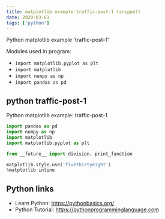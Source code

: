 ```yaml
---
title: matplotlib example traffic-post-1 (snippet)
date: 2020-03-03
tags: ["python"]
---
```

Python matplotlib example 'traffic-post-1'


Modules used in program: 
* `import matplotlib.pyplot as plt`
* `import matplotlib`
* `import numpy as np`
* `import pandas as pd`

## python traffic-post-1

Python matplotlib example: traffic-post-1

```python
import pandas as pd
import numpy as np
import matplotlib
import matplotlib.pyplot as plt

from __future__ import division, print_function

matplotlib.style.use('fivethirtyeight')
%matplotlib inline

```

## Python links

- Learn Python: https://pythonbasics.org/
- Python Tutorial: https://pythonprogramminglanguage.com
